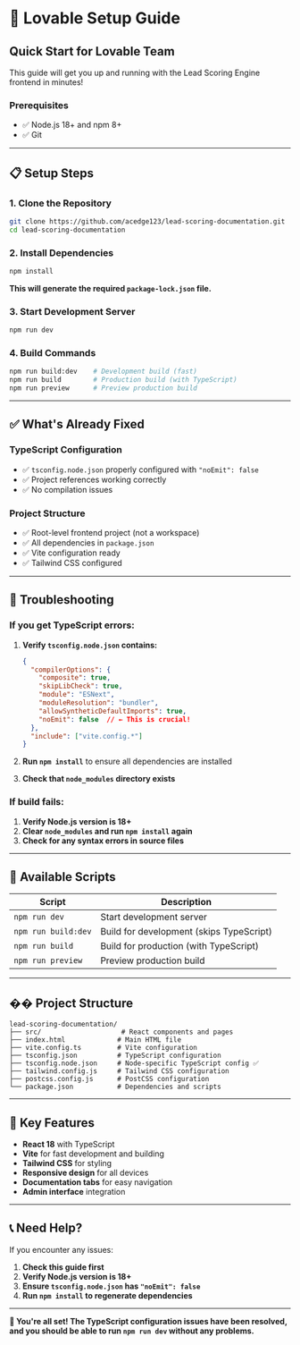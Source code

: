 # 🚀 Lovable Setup Guide

## **Quick Start for Lovable Team**

This guide will get you up and running with the Lead Scoring Engine frontend in minutes!

### **Prerequisites**
- ✅ Node.js 18+ and npm 8+
- ✅ Git

---

## **📋 Setup Steps**

### **1. Clone the Repository**
```bash
git clone https://github.com/acedge123/lead-scoring-documentation.git
cd lead-scoring-documentation
```

### **2. Install Dependencies**
```bash
npm install
```
**This will generate the required `package-lock.json` file.**

### **3. Start Development Server**
```bash
npm run dev
```

### **4. Build Commands**
```bash
npm run build:dev    # Development build (fast)
npm run build        # Production build (with TypeScript)
npm run preview      # Preview production build
```

---

## **✅ What's Already Fixed**

### **TypeScript Configuration**
- ✅ `tsconfig.node.json` properly configured with `"noEmit": false`
- ✅ Project references working correctly
- ✅ No compilation issues

### **Project Structure**
- ✅ Root-level frontend project (not a workspace)
- ✅ All dependencies in `package.json`
- ✅ Vite configuration ready
- ✅ Tailwind CSS configured

---

## **🚨 Troubleshooting**

### **If you get TypeScript errors:**
1. **Verify `tsconfig.node.json` contains:**
   ```json
   {
     "compilerOptions": {
       "composite": true,
       "skipLibCheck": true,
       "module": "ESNext",
       "moduleResolution": "bundler",
       "allowSyntheticDefaultImports": true,
       "noEmit": false  // ← This is crucial!
     },
     "include": ["vite.config.*"]
   }
   ```

2. **Run `npm install`** to ensure all dependencies are installed
3. **Check that `node_modules` directory exists**

### **If build fails:**
1. **Verify Node.js version is 18+**
2. **Clear `node_modules` and run `npm install` again**
3. **Check for any syntax errors in source files**

---

## **🎯 Available Scripts**

| Script | Description |
|--------|-------------|
| `npm run dev` | Start development server |
| `npm run build:dev` | Build for development (skips TypeScript) |
| `npm run build` | Build for production (with TypeScript) |
| `npm run preview` | Preview production build |

---

## **�� Project Structure**

```
lead-scoring-documentation/
├── src/                    # React components and pages
├── index.html             # Main HTML file
├── vite.config.ts         # Vite configuration
├── tsconfig.json          # TypeScript configuration
├── tsconfig.node.json     # Node-specific TypeScript config ✅
├── tailwind.config.js     # Tailwind CSS configuration
├── postcss.config.js      # PostCSS configuration
└── package.json           # Dependencies and scripts
```

---

## **🔧 Key Features**

- **React 18** with TypeScript
- **Vite** for fast development and building
- **Tailwind CSS** for styling
- **Responsive design** for all devices
- **Documentation tabs** for easy navigation
- **Admin interface** integration

---

## **📞 Need Help?**

If you encounter any issues:

1. **Check this guide first**
2. **Verify Node.js version is 18+**
3. **Ensure `tsconfig.node.json` has `"noEmit": false`**
4. **Run `npm install` to regenerate dependencies**

---

**🎉 You're all set! The TypeScript configuration issues have been resolved, and you should be able to run `npm run dev` without any problems.**
